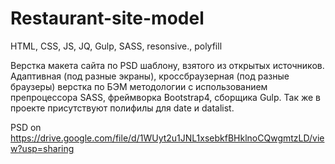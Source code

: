 # Restaurant-site-model
HTML, CSS, JS, JQ, Gulp, SASS, resonsive., polyfill

Верстка макета сайта по PSD шаблону, взятого из открытых источников.
Адаптивная (под разные экраны), кроссбраузерная (под разные браузеры) верстка по БЭМ методологии с использованием препроцессора SASS, фреймворка Bootstrap4, сборщика Gulp.
Так же в проекте присутствуют полифилы для date и datalist.


PSD on https://drive.google.com/file/d/1WUyt2u1JNL1xsebkfBHklnoCQwgmtzLD/view?usp=sharing
